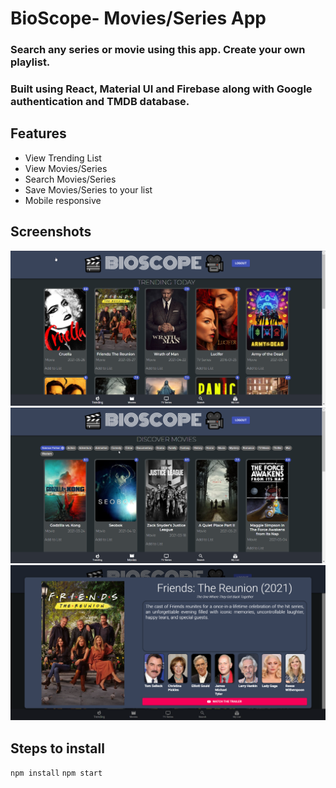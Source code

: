 # BioScope- Movies/Series App
### Search any series or movie using this app. Create your own playlist.
### Built using React, Material UI and Firebase along with Google authentication and TMDB database.

## Features
- View Trending List
- View Movies/Series
- Search Movies/Series
- Save Movies/Series to your list
- Mobile responsive

## Screenshots
![Trending page](https://github.com/HarshKunte/BioScope-Movies-Series-App/blob/master/readme%20images/image1.png)
![Movies Page](https://github.com/HarshKunte/BioScope-Movies-Series-App/blob/master/readme%20images/image2.png)
![Item Info](https://github.com/HarshKunte/BioScope-Movies-Series-App/blob/master/readme%20images/image3.png)

## Steps to install
`npm install`
`npm start`
